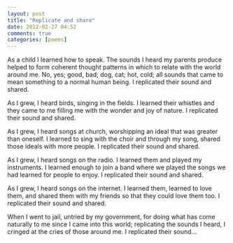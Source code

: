 ```yaml
---
layout: post
title: "Replicate and share"
date: 2012-02-27 04:52
comments: true
categories: [poems]
---
```

As a child I learned how to speak. The sounds I heard my parents produce helped to form coherent thought patterns in which to relate with the world around me. No, yes; good, bad; dog, cat; hot, cold; all sounds that came to mean something to a normal human being. I replicated their sound and shared.


As I grew, I heard birds, singing in the fields. I learned their whistles and they came to me filling me with the wonder and joy of nature. I replicated their sound and shared.


As I grew, I heard songs at church, worshipping an ideal that was greater than oneself. I learned to sing with the choir and through my song, shared those ideals with more people. I replicated their sound and shared.


As I grew, I heard songs on the radio. I learned them and played my instruments. I learned enough to join a band where we played the songs we had learned for people to enjoy. I replicated their sound and shared.


As I grew, I heard songs on the internet. I learned them, learned to love them, and shared them with my friends so that they could love them too. I replicated their sound and shared.


When I went to jail, untried by my government, for doing what has come naturally to me since I came into this world; replicating the sounds I heard, I cringed at the cries of those around me. I replicated their sound...